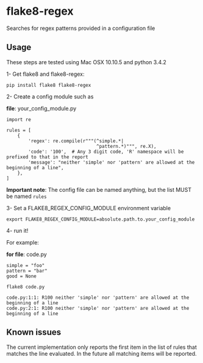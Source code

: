 # flake8-regex
Searches for regex patterns provided in a configuration file

## Usage

These steps are tested using Mac OSX 10.10.5 and python 3.4.2

1- Get flake8 and flake8-regex:

```
pip install flake8 flake8-regex
```

2- Create a config module such as

**file**: your_config_module.py

```
import re

rules = [
    {
        'regex': re.compile(r"""(^simple.*|
                                 ^pattern.*)""", re.X),
        'code': '100',  # Any 3 digit code, 'R' namespace will be prefixed to that in the report
        'message': "neither 'simple' nor 'pattern' are allowed at the beginning of a line",
    },
]

```
**Important note**: The config file can be named anything, but the list MUST be named `rules`

3- Set a FLAKE8_REGEX_CONFIG_MODULE environment variable

```
export FLAKE8_REGEX_CONFIG_MODULE=absolute.path.to.your_config_module
```

4- run it!

For example:

**for file**: code.py

```
simple = "foo"
pattern = "bar"
good = None
```

```
flake8 code.py

code.py:1:1: R100 neither 'simple' nor 'pattern' are allowed at the beginning of a line
code.py:2:1: R100 neither 'simple' nor 'pattern' are allowed at the beginning of a line
```

## Known issues

The current implementation only reports the first item in the list of rules that matches the line
evaluated. In the future all matching items will be reported.
